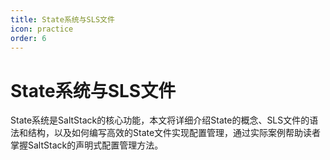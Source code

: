 ```yaml
---
title: State系统与SLS文件
icon: practice
order: 6
---
```


# State系统与SLS文件

State系统是SaltStack的核心功能，本文将详细介绍State的概念、SLS文件的语法和结构，以及如何编写高效的State文件实现配置管理，通过实际案例帮助读者掌握SaltStack的声明式配置管理方法。
